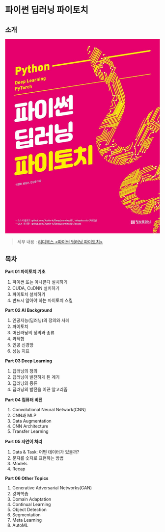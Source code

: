 # 파이썬 딥러닝 파이토치

## 소개

![파이썬 딥러닝 파이토치](https://github.com/chaaaning/study_DA/blob/main/Deep_Learning/_img/pytorch_deeplearning.jpg)

> 세부 내용 : [리디북스 <파이썬 딥러닝 파이토치>](https://ridibooks.com/books/1170000121?_s=search&_q=%ED%8C%8C%EC%9D%B4%EC%8D%AC+%EB%94%A5%EB%9F%AC%EB%8B%9D+%ED%8C%8C%EC%9D%B4%ED%86%A0%EC%B9%98&_rdt_sid=search&_rdt_idx=0)

## 목차

**Part 01 파이토치 기초**
1. 파이썬 또는 아나콘다 설치하기
2. CUDA, CuDNN 설치하기
3. 파이토치 설치하기
4. 반드시 알아야 하는 파이토치 스킬

**Part 02 AI Background**
1. 인공지능(딥러닝)의 정의와 사례
2. 파이토치
3. 머신러닝의 정의와 종류
4. 과적합
5. 인공 신경망
6. 성능 지표

**Part 03 Deep Learning**
1. 딥러닝의 정의
2. 딥러닝이 발전하게 된 계기
3. 딥러닝의 종류
4. 딥러닝의 발전을 이끈 알고리즘

**Part 04 컴퓨터 비전**
1. Convolutional Neural Network(CNN)
2. CNN과 MLP
3. Data Augmentation
4. CNN Architecture
5. Transfer Learning

**Part 05 자연어 처리**
1. Data & Task: 어떤 데이터가 있을까?
2. 문자를 숫자로 표현하는 방법
3. Models
4. Recap

**Part 06 Other Topics**
1. Generative Adversarial Networks(GAN)
2. 강화학습
3. Domain Adaptation
4. Continual Learning
5. Object Detection
6. Segmentation
7. Meta Learning
8. AutoML